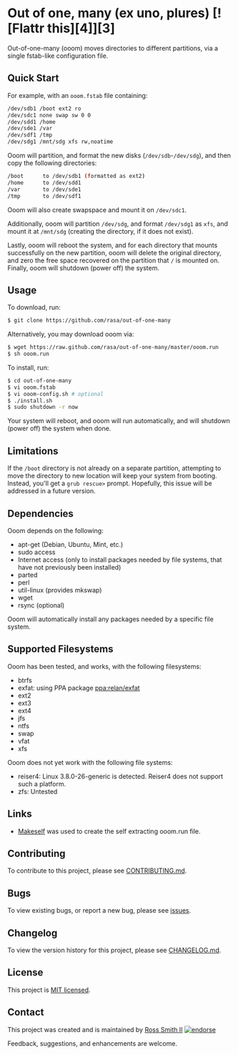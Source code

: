 # Out of one, many (ex uno, plures) [![Flattr this][4]][3]

Out-of-one-many (ooom) moves directories to different partitions, via a single fstab-like configuration file.

## Quick Start

For example, with an `ooom.fstab` file containing:

````bash
/dev/sdb1 /boot ext2 ro
/dev/sdc1 none swap sw 0 0
/dev/sdd1 /home
/dev/sde1 /var
/dev/sdf1 /tmp
/dev/sdg1 /mnt/sdg xfs rw,noatime
````

Ooom will partition, and format the new disks (`/dev/sdb`-`/dev/sdg`), and then copy the following directories:

````bash
/boot      to /dev/sdb1 (formatted as ext2)
/home      to /dev/sdd1
/var       to /dev/sde1
/tmp       to /dev/sdf1
````

Ooom will also create swapspace and mount it on `/dev/sdc1`.

Additionally, ooom will partition `/dev/sdg`, and format `/dev/sdg1` as `xfs`, and mount it at `/mnt/sdg` (creating the directory, if it does not exist).

Lastly, ooom will reboot the system, and for each directory that mounts successfully on the new partition,
ooom will delete the original directory, and zero the free space recovered on the partition that `/` is mounted on.
Finally, ooom will shutdown (power off) the system.

## Usage

To download, run:

````bash
$ git clone https://github.com/rasa/out-of-one-many
````

Alternatively, you may download ooom via:

````bash
$ wget https://raw.github.com/rasa/out-of-one-many/master/ooom.run
$ sh ooom.run
````

To install, run:

````bash
$ cd out-of-one-many
$ vi ooom.fstab
$ vi ooom-config.sh # optional
$ ./install.sh
$ sudo shutdown -r now
````

Your system will reboot, and ooom will run automatically, and will shutdown (power off) the system when done.

## Limitations

If the `/boot` directory is not already on a separate partition,
attempting to move the directory to new location will keep your system from booting.
Instead, you'll get a `grub rescue>` prompt.
Hopefully, this issue will be addressed in a future version.

## Dependencies

Ooom depends on the following:

* apt-get (Debian, Ubuntu, Mint, etc.)
* sudo access
* Internet access (only to install packages needed by file systems, that have not previously been installed)
* parted
* perl
* util-linux (provides mkswap)
* wget
* rsync (optional)

Ooom will automatically install any packages needed by a specific file system.

## Supported Filesystems

Ooom has been tested, and works, with the following filesystems:

* btrfs
* exfat: using PPA package [ppa:relan/exfat][]
* ext2
* ext3
* ext4
* jfs
* ntfs
* swap
* vfat
* xfs

Ooom does not yet work with the following file systems:

* reiser4: Linux 3.8.0-26-generic is detected. Reiser4 does not support such a platform.
* zfs: Untested

## Links

  * [Makeself][] was used to create the self extracting ooom.run file.

## Contributing

To contribute to this project, please see [CONTRIBUTING.md](CONTRIBUTING.md).

## Bugs

To view existing bugs, or report a new bug, please see [issues](../../issues).

## Changelog

To view the version history for this project, please see [CHANGELOG.md](CHANGELOG.md).

## License

This project is [MIT licensed](LICENSE).

## Contact

This project was created and is maintained by [Ross Smith II][] [![endorse][endorse_png]][endorse]

Feedback, suggestions, and enhancements are welcome.

[Ross Smith II]: mailto:ross@smithii.com "ross@smithii.com"
[flatter]: https://flattr.com/submit/auto?user_id=rasa&url=https%3A%2F%2Fgithub.com%2Frasa%2Fout-of-one-many
[flatter_png]: http://button.flattr.com/flattr-badge-large.png "Flattr this"
[endorse]: https://coderwall.com/rasa
[endorse_png]: https://api.coderwall.com/rasa/endorsecount.png "endorse"


[Makeself]: http://github.com/megastep/makeself
[ppa:relan/exfat]: https://launchpad.net/~relan/+related-packages
